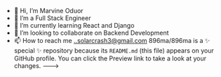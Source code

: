 - 👋 Hi, I’m Marvine  Oduor
- 👀 I’m a  Full Stack Engineer
- 🌱 I’m currently learning React and Django
- 💞️ I’m looking to collaborate on  Backend Development
- 📫 How to reach me ..solarcrash3@gmail.com
896ma/896ma is a ✨ special ✨ repository because its `README.md` (this file) appears on your GitHub profile.
You can click the Preview link to take a look at your changes.
--->
